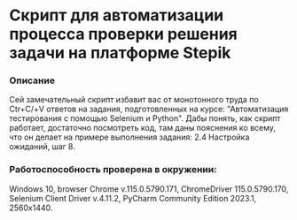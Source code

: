 # Скрипт для автоматизации процесса проверки решения задачи на платформе Stepik

### Описание

Сей замечательный скрипт избавит вас от монотонного труда по Ctr+С/+V ответов на задания, подготовленных на курсе: "Автоматизация тестирования с помощью Selenium и Python". Дабы понять, как скрипт работает, достаточно посмотреть код, там даны пояснения ко всему, что он делает на примере выполнения задания: 2.4 Настройка ожиданий, шаг 8.

### Работоспособность проверена в окружении:
Windows 10, browser Chrome v.115.0.5790.171, ChromeDriver 115.0.5790.170, Selenium Client Driver v.4.11.2, PyCharm Community Edition 2023.1, 2560х1440.

